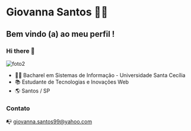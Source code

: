 # Giovanna Santos :woman_technologist:
## Bem vindo (a) ao meu perfil !
### Hi there 👋



![foto2](https://user-images.githubusercontent.com/75698045/111208093-19938e80-85a9-11eb-9b5e-ba23dbb343ad.jpg)



- :woman_student: Bacharel em Sistemas de Informação - Universidade Santa Cecília
- :books: Estudante de Tecnologias e Inovações Web
- :earth_americas: Santos / SP
<!--- :nerd_face: Interesse em: HTML, CSS, JavaScript, Boostrap, ReactJS e AngularJS-->

### Contato
:mailbox_with_no_mail: giovanna.santos99@yahoo.com


 <!--
**GiovannaSantos99/GiovannaSantos99** is a ✨ _special_ ✨ repository because its `README.md` (this file) appears on your GitHub profile.
-->
